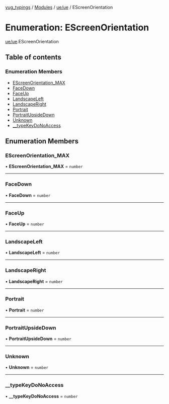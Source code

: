 [yug_typings](../README.md) / [Modules](../modules.md) / [ue/ue](../modules/ue_ue.md) / EScreenOrientation

# Enumeration: EScreenOrientation

[ue/ue](../modules/ue_ue.md).EScreenOrientation

## Table of contents

### Enumeration Members

- [EScreenOrientation\_MAX](ue_ue.EScreenOrientation.md#escreenorientation_max)
- [FaceDown](ue_ue.EScreenOrientation.md#facedown)
- [FaceUp](ue_ue.EScreenOrientation.md#faceup)
- [LandscapeLeft](ue_ue.EScreenOrientation.md#landscapeleft)
- [LandscapeRight](ue_ue.EScreenOrientation.md#landscaperight)
- [Portrait](ue_ue.EScreenOrientation.md#portrait)
- [PortraitUpsideDown](ue_ue.EScreenOrientation.md#portraitupsidedown)
- [Unknown](ue_ue.EScreenOrientation.md#unknown)
- [\_\_typeKeyDoNoAccess](ue_ue.EScreenOrientation.md#__typekeydonoaccess)

## Enumeration Members

### EScreenOrientation\_MAX

• **EScreenOrientation\_MAX** = `number`

___

### FaceDown

• **FaceDown** = `number`

___

### FaceUp

• **FaceUp** = `number`

___

### LandscapeLeft

• **LandscapeLeft** = `number`

___

### LandscapeRight

• **LandscapeRight** = `number`

___

### Portrait

• **Portrait** = `number`

___

### PortraitUpsideDown

• **PortraitUpsideDown** = `number`

___

### Unknown

• **Unknown** = `number`

___

### \_\_typeKeyDoNoAccess

• **\_\_typeKeyDoNoAccess** = `number`
